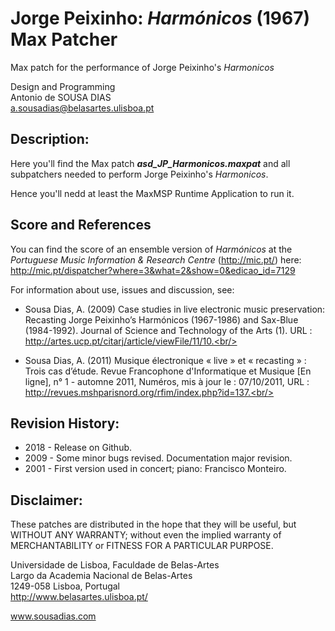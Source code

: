 # Jorge Peixinho: _Harmónicos_ (1967) Max Patcher
Max patch for the performance of Jorge Peixinho's _Harmonicos_

Design and Programming<br>
Antonio de SOUSA DIAS<br>
a.sousadias@belasartes.ulisboa.pt

## Description:
Here you'll find the Max patch _**asd_JP_Harmonicos.maxpat**_ and all subpatchers needed to perform Jorge Peixinho's _Harmonicos_.<br/>

Hence you'll nedd at least the MaxMSP Runtime Application to run it.<br/>

## Score and References
You can find the score of an ensemble version of _Harmónicos_ at the _Portuguese Music Information & Research Centre_ (http://mic.pt/) here:<br/>
http://mic.pt/dispatcher?where=3&what=2&show=0&edicao_id=7129<br/>

For information about use, issues and discussion, see:<br/>

- Sousa Dias, A. (2009) Case studies in live electronic music preservation: Recasting Jorge Peixinho’s Harmónicos (1967-1986) and Sax-Blue (1984-1992). Journal of Science and Technology of the Arts (1).  URL : http://artes.ucp.pt/citarj/article/viewFile/11/10.<br/>

- Sousa Dias, A. (2011) Musique électronique « live » et « recasting » : Trois cas d’étude. Revue Francophone d'Informatique et Musique [En ligne], n° 1 - automne 2011, Numéros, mis à  jour le : 07/10/2011, URL : http://revues.mshparisnord.org/rfim/index.php?id=137.<br/>


## Revision History:
- 2018 - Release on Github.
- 2009 - Some minor bugs revised. Documentation major revision.
- 2001 - First version used in concert; piano: Francisco Monteiro.

## Disclaimer:
These patches are distributed in the hope that they will be useful, but WITHOUT ANY WARRANTY; without even the implied warranty of MERCHANTABILITY or FITNESS FOR A PARTICULAR PURPOSE.




Universidade de Lisboa, Faculdade de Belas-Artes<br>
Largo da Academia Nacional de Belas-Artes<br>
1249-058 Lisboa, Portugal<br>
http://www.belasartes.ulisboa.pt/

www.sousadias.com
